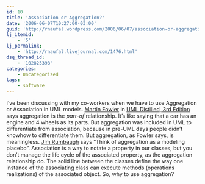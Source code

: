 ```yaml
---
id: 10
title: 'Association or Aggregation?'
date: '2006-06-07T10:27:00-03:00'
guid: 'http://rnaufal.wordpress.com/2006/06/07/association-or-aggregation/'
lj_itemid:
    - '5'
lj_permalink:
    - 'http://rnaufal.livejournal.com/1476.html'
dsq_thread_id:
    - '102825398'
categories:
    - Uncategorized
tags:
    - software
---
```


I’ve been discussing with my co-workers when we have to use Aggregation or Association in UML models. [Martin Fowler](http://www.martinfowler.com/) in [UML Distilled, 3rd Edition](http://www.bookpool.com/sm/0321193687) says aggregation is the *part-of* relationship. It’s like saying that a car has an engine and 4 wheels as its parts. But aggregation was included in UML to differentiate from association, because in pre-UML days people didn’t knowhow to differentiate them. But aggregation, as Fowler says, is meaningless. [Jim Rumbaugh](http://en.wikipedia.org/wiki/James_Rumbaugh) says “Think of aggregation as a modeling placebo”. Association is a way to notate a property in our classes, but you don’t manage the life cycle of the associated property, as the aggregation relationship do. The solid line between the classes define the way one instance of the associating class can execute methods (operations realizations) of the associated object. So, why to use aggregation?
